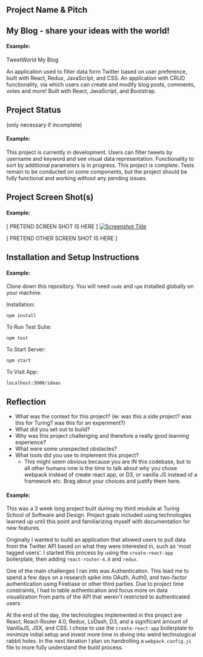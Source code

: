 ## Project Name & Pitch
## My Blog - share your ideas with the world!

#### Example:

TweetWorld 
My Blog

An application used to filter data form Twitter based on user preference, built with React, Redux, JavaScript, and CSS.
An application with CRUD functionality, via which users can create and modify blog posts, comments, votes and more! Built with React, JavaScript, and Bootstrap. 

## Project Status
(only necessary if incomplete)

#### Example:

This project is currently in development. Users can filter tweets by username and keyword and see visual data representation. Functionality to sort by additional parameters is in progress.
This project is complete. Tests remain to be conducted on some components, but the project should be fully functional and working without any pending issues. 

## Project Screen Shot(s)

#### Example:   

[ PRETEND SCREEN SHOT IS HERE ]
[![Screenshot Title]([screenshot.png](https://drive.google.com/file/d/1LtvKLm1ufLOhltYrOo29boWFkjvOptdB/view?usp=drive_link))]([screenshot.png](https://drive.google.com/file/d/1LtvKLm1ufLOhltYrOo29boWFkjvOptdB/view?usp=drive_link))

[ PRETEND OTHER SCREEN SHOT IS HERE ]

## Installation and Setup Instructions

#### Example:  

Clone down this repository. You will need `node` and `npm` installed globally on your machine.  

Installation:

`npm install`  

To Run Test Suite:  

`npm test`  

To Start Server:

`npm start`  

To Visit App:

`localhost:3000/ideas`  

## Reflection

  - What was the context for this project? (ie: was this a side project? was this for Turing? was this for an experiment?)
  - What did you set out to build?
  - Why was this project challenging and therefore a really good learning experience?
  - What were some unexpected obstacles?
  - What tools did you use to implement this project?
      - This might seem obvious because you are IN this codebase, but to all other humans now is the time to talk about why you chose webpack instead of create react app, or D3, or vanilla JS instead of a framework etc. Brag about your choices and justify them here.  

#### Example:  

This was a 3 week long project built during my third module at Turing School of Software and Design. Project goals included using technologies learned up until this point and familiarizing myself with documentation for new features.  

Originally I wanted to build an application that allowed users to pull data from the Twitter API based on what they were interested in, such as 'most tagged users'. I started this process by using the `create-react-app` boilerplate, then adding `react-router-4.0` and `redux`.  

One of the main challenges I ran into was Authentication. This lead me to spend a few days on a research spike into OAuth, Auth0, and two-factor authentication using Firebase or other third parties. Due to project time constraints, I had to table authentication and focus more on data visualization from parts of the API that weren't restricted to authenticated users.

At the end of the day, the technologies implemented in this project are React, React-Router 4.0, Redux, LoDash, D3, and a significant amount of VanillaJS, JSX, and CSS. I chose to use the `create-react-app` boilerplate to minimize initial setup and invest more time in diving into weird technological rabbit holes. In the next iteration I plan on handrolling a `webpack.config.js` file to more fully understand the build process.
